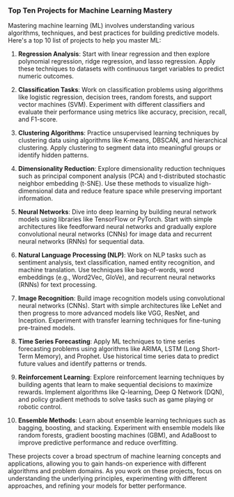 ### Top Ten Projects for Machine Learning Mastery

Mastering machine learning (ML) involves understanding various algorithms, techniques, and best practices for building predictive models. Here's a top 10 list of projects to help you master ML:

1. **Regression Analysis**: Start with linear regression and then explore polynomial regression, ridge regression, and lasso regression. Apply these techniques to datasets with continuous target variables to predict numeric outcomes.

2. **Classification Tasks**: Work on classification problems using algorithms like logistic regression, decision trees, random forests, and support vector machines (SVM). Experiment with different classifiers and evaluate their performance using metrics like accuracy, precision, recall, and F1-score.

3. **Clustering Algorithms**: Practice unsupervised learning techniques by clustering data using algorithms like K-means, DBSCAN, and hierarchical clustering. Apply clustering to segment data into meaningful groups or identify hidden patterns.

4. **Dimensionality Reduction**: Explore dimensionality reduction techniques such as principal component analysis (PCA) and t-distributed stochastic neighbor embedding (t-SNE). Use these methods to visualize high-dimensional data and reduce feature space while preserving important information.

5. **Neural Networks**: Dive into deep learning by building neural network models using libraries like TensorFlow or PyTorch. Start with simple architectures like feedforward neural networks and gradually explore convolutional neural networks (CNNs) for image data and recurrent neural networks (RNNs) for sequential data.

6. **Natural Language Processing (NLP)**: Work on NLP tasks such as sentiment analysis, text classification, named entity recognition, and machine translation. Use techniques like bag-of-words, word embeddings (e.g., Word2Vec, GloVe), and recurrent neural networks (RNNs) for text processing.

7. **Image Recognition**: Build image recognition models using convolutional neural networks (CNNs). Start with simple architectures like LeNet and then progress to more advanced models like VGG, ResNet, and Inception. Experiment with transfer learning techniques for fine-tuning pre-trained models.

8. **Time Series Forecasting**: Apply ML techniques to time series forecasting problems using algorithms like ARIMA, LSTM (Long Short-Term Memory), and Prophet. Use historical time series data to predict future values and identify patterns or trends.

9. **Reinforcement Learning**: Explore reinforcement learning techniques by building agents that learn to make sequential decisions to maximize rewards. Implement algorithms like Q-learning, Deep Q Network (DQN), and policy gradient methods to solve tasks such as game playing or robotic control.

10. **Ensemble Methods**: Learn about ensemble learning techniques such as bagging, boosting, and stacking. Experiment with ensemble models like random forests, gradient boosting machines (GBM), and AdaBoost to improve predictive performance and reduce overfitting.

These projects cover a broad spectrum of machine learning concepts and applications, allowing you to gain hands-on experience with different algorithms and problem domains. As you work on these projects, focus on understanding the underlying principles, experimenting with different approaches, and refining your models for better performance.
